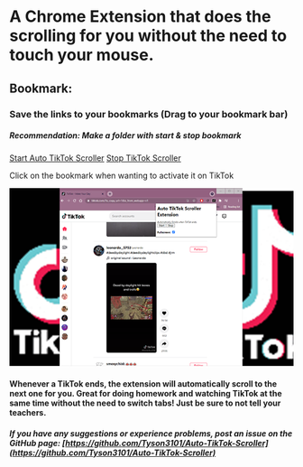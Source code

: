 # A Chrome Extension that does the scrolling for you without the need to touch your mouse.

## Bookmark:

### Save the links to your bookmarks (Drag to your bookmark bar)

##### _Recommendation: Make a folder with start & stop bookmark_

[Start Auto TikTok Scroller](javascript%3A%28function%28%29%20%7Bconst%20script%20%3D%20document.createElement%28%27script%27%29%3B%20script.id%20%3D%20%27auto-scroll-bookmarklet%27%3B%20script.src%20%3D%20%27https%3A%2F%2Ftyson3101.github.io%2FAuto-TikTok-Scroller%2Fbookmarklet%2Fbookmarklet.js%27%3B%20document.body.appendChild%28script%29%7D%29%28%29)
[Stop TikTok Scroller](javascript%3A%28function%28%29%20%7Bconst%20script%20%3D%20document.querySelector%28%27script%23auto-scroll-bookmarklet%27%29%3B%20script.remove%28%29%7D%29%28%29)

Click on the bookmark when wanting to activate it on TikTok

![Image](./img/ScreenshotGoogleExtensionTikTok.png)

#### Whenever a TikTok ends, the extension will automatically scroll to the next one for you. Great for doing homework and watching TikTok at the same time without the need to switch tabs! Just be sure to not tell your teachers.

##### If you have any suggestions or experience problems, post an issue on the GitHub page: [https://github.com/Tyson3101/Auto-TikTok-Scroller](https://github.com/Tyson3101/Auto-TikTok-Scroller)
